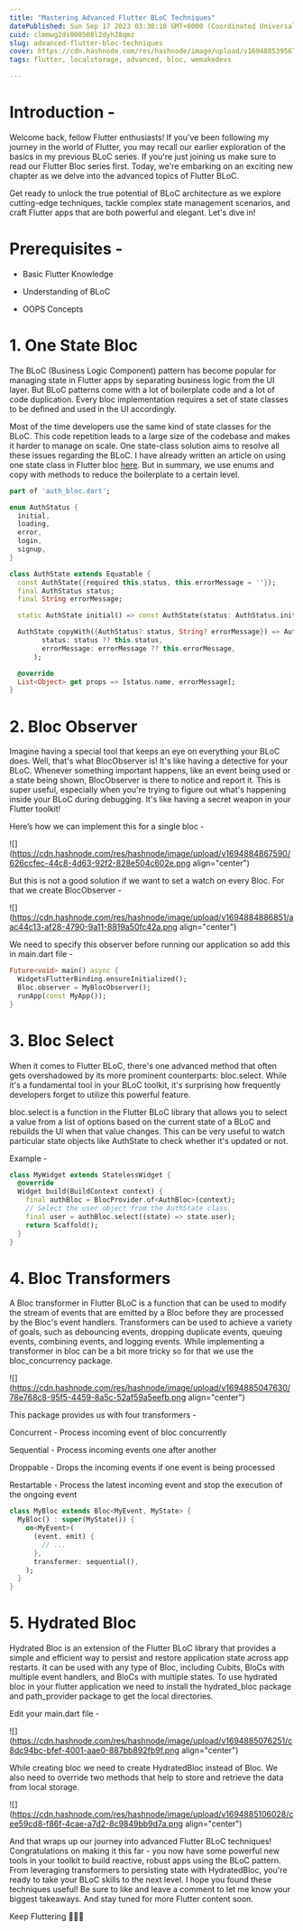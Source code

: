 ```yaml
---
title: "Mastering Advanced Flutter BLoC Techniques"
datePublished: Sun Sep 17 2023 03:30:10 GMT+0000 (Coordinated Universal Time)
cuid: clmmwg2ds000508l2dyh28qmz
slug: advanced-flutter-bloc-techniques
cover: https://cdn.hashnode.com/res/hashnode/image/upload/v1694885395672/c61e1e10-22f3-4007-8b1b-d797da6ebca7.png
tags: flutter, localstorage, advanced, bloc, wemakedevs

---
```


# Introduction -

Welcome back, fellow Flutter enthusiasts! If you've been following my journey in the world of Flutter, you may recall our earlier exploration of the basics in my previous BLoC series. If you're just joining us make sure to read our Flutter Bloc series first. Today, we're embarking on an exciting new chapter as we delve into the advanced topics of Flutter BLoC. 

Get ready to unlock the true potential of BLoC architecture as we explore cutting-edge techniques, tackle complex state management scenarios, and craft Flutter apps that are both powerful and elegant. Let's dive in!

# Prerequisites -

* Basic Flutter Knowledge
    
* Understanding of BLoC
    
* OOPS Concepts
    

# 1\. One State Bloc

The BLoC (Business Logic Component) pattern has become popular for managing state in Flutter apps by separating business logic from the UI layer. But BLoC patterns come with a lot of boilerplate code and a lot of code duplication. Every bloc implementation requires a set of state classes to be defined and used in the UI accordingly.

Most of the time developers use the same kind of state classes for the BLoC. This code repetition leads to a large size of the codebase and makes it harder to manage on scale. One state-class solution aims to resolve all these issues regarding the BLoC. I have already written an article on using one state class in Flutter bloc [here](https://sungod.hashnode.dev/one-state-flutter-bloc). But in summary, we use enums and copy with methods to reduce the boilerplate to a certain level.

```dart
part of 'auth_bloc.dart';

enum AuthStatus {
  initial,
  loading,
  error,
  login,
  signup,
}

class AuthState extends Equatable {
  const AuthState({required this.status, this.errorMessage = ''});
  final AuthStatus status;
  final String errorMessage;

  static AuthState initial() => const AuthState(status: AuthStatus.initial);

  AuthState copyWith({AuthStatus? status, String? errorMessage}) => AuthState(
        status: status ?? this.status,
        errorMessage: errorMessage ?? this.errorMessage,
      );

  @override
  List<Object> get props => [status.name, errorMessage];
}
```

# 2\. Bloc Observer

Imagine having a special tool that keeps an eye on everything your BLoC does. Well, that's what BlocObserver is! It's like having a detective for your BLoC. Whenever something important happens, like an event being used or a state being shown, BlocObserver is there to notice and report it. This is super useful, especially when you're trying to figure out what's happening inside your BLoC during debugging. It's like having a secret weapon in your Flutter toolkit!

Here’s how we can implement this for a single bloc -

![](https://cdn.hashnode.com/res/hashnode/image/upload/v1694884867590/626ccfec-44c8-4d63-92f2-828e504c602e.png align="center")

But this is not a good solution if we want to set a watch on every Bloc. For that we create BlocObserver -

![](https://cdn.hashnode.com/res/hashnode/image/upload/v1694884886851/aac44c13-af28-4790-9a11-8819a50fc42a.png align="center")

We need to specify this observer before running our application so add this in main.dart file -

```dart
Future<void> main() async {
  WidgetsFlutterBinding.ensureInitialized();
  Bloc.observer = MyBlocObserver();
  runApp(const MyApp());
}
```

# 3\. Bloc Select

When it comes to Flutter BLoC, there's one advanced method that often gets overshadowed by its more prominent counterparts: bloc.select. While it's a fundamental tool in your BLoC toolkit, it's surprising how frequently developers forget to utilize this powerful feature.

bloc.select is a function in the Flutter BLoC library that allows you to select a value from a list of options based on the current state of a BLoC and rebuilds the UI when that value changes. This can be very useful to watch particular state objects like AuthState to check whether it's updated or not. 

Example - 

```dart
class MyWidget extends StatelessWidget {
  @override
  Widget build(BuildContext context) {
    final authBloc = BlocProvider.of<AuthBloc>(context);
    // Select the user object from the AuthState class.
    final user = authBloc.select((state) => state.user);
    return Scaffold();
  }
}
```

# 4\. Bloc Transformers

A Bloc transformer in Flutter BLoC is a function that can be used to modify the stream of events that are emitted by a Bloc before they are processed by the Bloc's event handlers. Transformers can be used to achieve a variety of goals, such as debouncing events, dropping duplicate events, queuing events, combining events, and logging events. While implementing a transformer in bloc can be a bit more tricky so for that we use the bloc\_concurrency package. 

![](https://cdn.hashnode.com/res/hashnode/image/upload/v1694885047630/78e768c8-95f5-4459-8a5c-52af59a5eefb.png align="center")

This package provides us with four transformers - 

Concurrent - Process incoming event of bloc concurrently

Sequential - Process incoming events one after another

Droppable - Drops the incoming events if one event is being processed

Restartable - Process the latest incoming event and stop the execution of the ongoing event

```dart
class MyBloc extends Bloc<MyEvent, MyState> {
  MyBloc() : super(MyState()) {
    on<MyEvent>(
      (event, emit) {
        // ...
      },
      transformer: sequential(),
    );
  }
}
```

# 5\. Hydrated Bloc

Hydrated Bloc is an extension of the Flutter BLoC library that provides a simple and efficient way to persist and restore application state across app restarts. It can be used with any type of Bloc, including Cubits, BloCs with multiple event handlers, and BloCs with multiple states. To use hydrated bloc in your flutter application we need to install the hydrated\_bloc package and path\_provider package to get the local directories.

Edit your main.dart file -

![](https://cdn.hashnode.com/res/hashnode/image/upload/v1694885076251/c8dc94bc-bfef-4001-aae0-887bb892fb9f.png align="center")

While creating bloc we need to create HydratedBloc instead of Bloc. We also need to override two methods that help to store and retrieve the data from local storage.

![](https://cdn.hashnode.com/res/hashnode/image/upload/v1694885106028/cee59cd8-f86f-4cae-a7d2-8c9849bb9d7a.png align="center")

And that wraps up our journey into advanced Flutter BLoC techniques! Congratulations on making it this far - you now have some powerful new tools in your toolkit to build reactive, robust apps using the BLoC pattern. From leveraging transformers to persisting state with HydratedBloc, you're ready to take your BLoC skills to the next level. I hope you found these techniques useful! Be sure to like and leave a comment to let me know your biggest takeaways. And stay tuned for more Flutter content soon. 

Keep Fluttering 💙💙💙